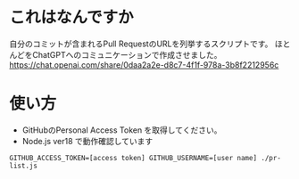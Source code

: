 # これはなんですか

自分のコミットが含まれるPull RequestのURLを列挙するスクリプトです。
ほとんどをChatGPTへのコミュニケーションで作成させました。
https://chat.openai.com/share/0daa2a2e-d8c7-4f1f-978a-3b8f2212956c

# 使い方
- GitHubのPersonal Access Token を取得してください。
- Node.js ver18 で動作確認しています

```
GITHUB_ACCESS_TOKEN=[access token] GITHUB_USERNAME=[user name] ./pr-list.js
```

